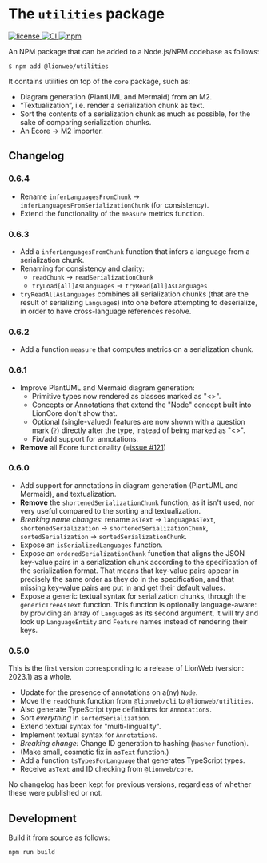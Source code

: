 # The `utilities` package

[![license](https://img.shields.io/badge/License-Apache%202.0-green.svg?style=flat)
](./LICENSE)
[![CI](https://github.com/LionWeb-io/lionweb-typescript/actions/workflows/test.yaml/badge.svg)
](https://github.com/LionWeb-io/lionweb-typescript/actions/workflows/test.yaml)
[![npm](https://img.shields.io/npm/v/%40lionweb%2Futilities?label=%40lionweb%2Futilities)
](https://www.npmjs.com/package/@lionweb/utilities)

An NPM package that can be added to a Node.js/NPM codebase as follows:

```shell
$ npm add @lionweb/utilities
```
It contains utilities on top of the `core` package, such as:

* Diagram generation (PlantUML and Mermaid) from an M2.
* “Textualization”, i.e. render a serialization chunk as text.
* Sort the contents of a serialization chunk as much as possible, for the sake of comparing serialization chunks.
* An Ecore &rarr; M2 importer.


## Changelog

### 0.6.4

* Rename `inferLanguagesFromChunk` &rarr; `inferLanguagesFromSerializationChunk` (for consistency).
* Extend the functionality of the `measure` metrics function.

### 0.6.3

* Add a `inferLanguagesFromChunk` function that infers a language from a serialization chunk.
* Renaming for consistency and clarity:
  * `readChunk` &rarr; `readSerializationChunk`
  * `tryLoad[All]AsLanguages` &rarr; `tryRead[All]AsLanguages`
* `tryReadAllAsLanguages` combines all serialization chunks (that are the result of serializing `Language`s) into one before attempting to deserialize, in order to have cross-language references resolve.

### 0.6.2

* Add a function `measure` that computes metrics on a serialization chunk.

### 0.6.1

* Improve PlantUML and Mermaid diagram generation:
  * Primitive types now rendered as classes marked as "<<primitive type>>".
  * Concepts or Annotations that extend the "Node" concept built into LionCore don't show that.
  * Optional (single-valued) features are now shown with a question mark (`?`) directly after the type, instead of being marked as "<<optional>>".
  * Fix/add support for annotations.
* **Remove** all Ecore functionality (=[issue #121](https://github.com/LionWeb-io/lionweb-typescript/issues/121))

### 0.6.0

* Add support for annotations in diagram generation (PlantUML and Mermaid), and textualization.
* **Remove** the `shortenedSerializationChunk` function, as it isn't used, nor very useful compared to the sorting and textualization.
* _Breaking name changes_: rename `asText` &rarr; `languageAsText`, `shortenedSerialization` &rarr; `shortenedSerializationChunk`, `sortedSerialization` &rarr; `sortedSerializationChunk`.
* Expose an `isSerializedLanguages` function.
* Expose an `orderedSerializationChunk` function that aligns the JSON key-value pairs in a serialization chunk according to the specification of the serialization format. 
    That means that key-value pairs appear in precisely the same order as they do in the specification, and that missing key-value pairs are put in and get their default values.
* Expose a generic textual syntax for serialization chunks, through the `genericTreeAsText` function.
    This function is optionally language-aware: by providing an array of `Language`s as its second argument, it will try and look up `LanguageEntity` and `Feature` names instead of rendering their keys.

### 0.5.0

This is the first version corresponding to a release of LionWeb (version: 2023.1) as a whole.

* Update for the presence of annotations on a(ny) `Node`.
* Move the `readChunk` function from `@lionweb/cli` to `@lionweb/utilities`.
* Also generate TypeScript type definitions for `Annotation`s.
* Sort _everything_ in `sortedSerialization`.
* Extend textual syntax for "multi-linguality".
* Implement textual syntax for `Annotation`s.
* _Breaking change:_ Change ID generation to hashing (`hasher` function).
* (Make small, cosmetic fix in `asText` function.)
* Add a function `tsTypesForLanguage` that generates TypeScript types.
* Receive `asText` and ID checking from `@lionweb/core`.

No changelog has been kept for previous versions, regardless of whether these were published or not.


## Development

Build it from source as follows:

```
npm run build
```

